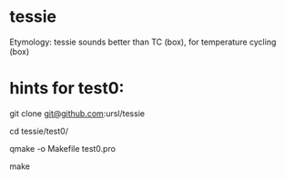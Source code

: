 # tessie

Etymology: tessie sounds better than TC (box), for temperature cycling (box)


# hints for test0: 
git clone git@github.com:ursl/tessie

cd tessie/test0/

qmake -o Makefile test0.pro

make

